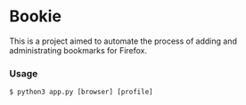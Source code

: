 # Bookie

This is a project aimed to automate the process of adding and administrating bookmarks for Firefox.

### Usage

`$ python3 app.py [browser] [profile]`
